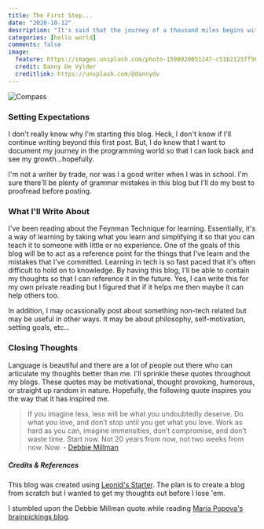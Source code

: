 ```yaml
---
title: The First Step...
date: "2020-10-12"
description: "It's said that the journey of a thousand miles begins with a single step - duh!"
categories: [hello world]
comments: false
image:
  feature: https://images.unsplash.com/photo-1598020051247-c51b2125ff56?ixlib=rb-1.2.1&ixid=eyJhcHBfaWQiOjEyMDd9&auto=format&fit=crop&w=1051&q=80
  credit: Danny De Vylder
  creditlink: https://unsplash.com/@dannydv
---
```


![Compass](https://images.unsplash.com/photo-1598020051247-c51b2125ff56?ixlib=rb-1.2.1&ixid=eyJhcHBfaWQiOjEyMDd9&auto=format&fit=crop&w=1051&q=80)

### Setting Expectations

I don't really know why I'm starting this blog. Heck, I don't know if I'll continue writing beyond this first post. But, I do know that I want to document my journey in the programming world so that I can look back and see my growth...hopefully.

I'm not a writer by trade, nor was I a good writer when I was in school. I'm sure there'll be plenty of grammar mistakes in this blog but I'll do my best to proofread before posting.

### What I'll Write About

I've been reading about the Feynman Technique for learning. Essentially, it's a way of learning by taking what you learn and simplifying it so that you can teach it to someone with little or no experience. One of the goals of this blog will be to act as a reference point for the things that I've learn and the mistakes that I've committed. Learning in tech is so fast paced that it's often difficult to hold on to knowledge. By having this blog, I'll be able to contain my thoughts so that I can reference it in the future. Yes, I can write this for my own private reading but I figured that if it helps me then maybe it can help others too.

In addition, I may ocassionally post about something non-tech related but may be useful in other ways. It may be about philosophy, self-motivation, setting goals, etc...

### Closing Thoughts

Language is beautiful and there are a lot of people out there who can articulate my thoughts better than me. I'll sprinkle these quotes throughout my blogs. These quotes may be motivational, thought provoking, humorous, or straight up random in nature. Hopefully, the following quote inspires you the way that it has inspired me.

> If you imagine less, less will be what you undoubtedly deserve. Do what you love, and don’t stop until you get what you love. Work as hard as you can, imagine immensities, don’t compromise, and don’t waste time. Start now. Not 20 years from now, not two weeks from now. Now. - [Debbie Millman](https://www.brainpickings.org/2013/05/15/debbie-millman-look-both-ways-fail-safe/)

##### Credits & References

This blog was created using [Leonid's Starter](https://github.com/renyuanz/leonids).
The plan is to create a blog from scratch but I wanted to get my thoughts out before I lose 'em.

I stumbled upon the Debbie Millman quote while reading [Maria Popova's brainpickings blog](https://www.brainpickings.org/2013/05/15/debbie-millman-look-both-ways-fail-safe/).
